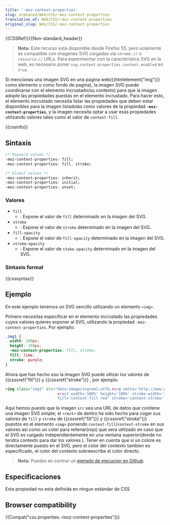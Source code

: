 ```yaml
---
title: '-moz-context-properties'
slug: orphaned/Web/CSS/-moz-context-properties
translation_of: Web/CSS/-moz-context-properties
original_slug: Web/CSS/-moz-context-properties
---
```

{{CSSRef}}{{Non-standard_header}}

> **Nota:** Este recurso esta disponible desde Firefox 55, pero solamente es compatible con imagenes SVG cargadas via `chrome://` o `resource://` URLs. Para experimentar con la caracteristica SVG en la web, es necesario poner `svg.context-properties.content.enabled` en `true`.

Si mencionas una imagen SVG en una pagina web({{htmlelement("img")}} como elemento o como fondo de pagina), la imagen SVG puede coordinarse con el elemento incrustado(su contexto) para que la imagen adopte las propiedades puestas en el elemento incrustado. Para hacer esto, el elemento incrustado necesita listar las propiedades que deben estar disponibles para la imagen listadolas como valores de la propiedad **`-moz-context-properties`**, y la imagen necesita optar a usar esas propiedades utilizando valores tales como el valor de `context-fill`.

{{cssinfo}}

## Sintaxis

```css
/* Keyword values */
-moz-context-properties: fill;
-moz-context-properties: fill, stroke;

/* Global values */
-moz-context-properties: inherit;
-moz-context-properties: initial;
-moz-context-properties: unset;
```

### Valores

- `fill`
  - : Expone el valor de `fill` determinado en la imagen del SVG.
- `stroke`
  - : Expone el valor de `stroke` determinado en la imagen del SVG..
- `fill-opacity`
  - : Expone el valor de `fill-opacity` determinado en la imagen del SVG.
- `stroke-opacity`
  - : Expone el valor de `stoke-opacity` determinado en la imagen del SVG.

### Sintaxis formal

{{csssyntax}}

## Ejemplo

En este ejemplo tenemos un SVG sencillo utilizando un elemento `<img>`.

Primero necesitas especificar en el elemento incrustado las propiedades cuyos valores quieres exponer al SVG, utilizando la propiedad `-moz-context-properties`. Por ejemplo:

```css
.img1 {
  width: 100px;
  height: 100px;
  -moz-context-properties: fill, stroke;
  fill: lime;
  stroke: purple;
}
```

Ahora que has hecho eso la imagen SVG puede utlizar los valores de {{cssxref("fill")}} y {{cssxref("stroke")}} , por ejemplo:

```html
<img class="img1" src="data:image/svg+xml;utf8,<svg xmlns='http://www.w3.org/2000/svg'>
                       <rect width='100%' height='100%' stroke-width='30px'
                       fill='context-fill red' stroke='context-stroke' fill-opacity='0.5'/></svg>">
```

Aqui hemos puesto que la imagen `src` sea una URL de datos que contiene una imagen SVG simple; el `<rect>` de dentro ha sido hecho para coger sus valores de `fill` y `stroke` de {{cssxref("fill")}} y {{cssxref("stroke")}} puestos en el elemento `<img>` poniendo `context-fill`/`context-stroke` en sus valores asi como un color para rellenar(rojo) que sera utilizado en caso que el SVG es cargado independientemente en una ventana superior(donde no tendra contexto para dar los valores ). Tener en cuenta que si un colore es directamente puesto en el SVG, pero el color del contexto tambien es especificado, el color del contexto sobreescribe el color directo.

> **Nota:** Puedes en contrar un [ejemplo de ejecucion en Github](https://mdn.github.io/css-examples/moz-context-properties/).

## Especificaciones

Esta propiedad no esta definida en ningun estándar de CSS

## Browser compatibility

{{Compat("css.properties.-moz-context-properties")}}
